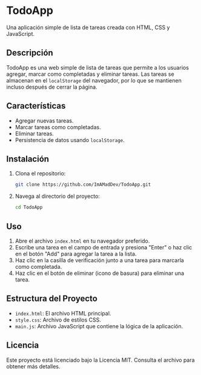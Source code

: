 # TodoApp

Una aplicación simple de lista de tareas creada con HTML, CSS y JavaScript.

## Descripción

TodoApp es una web simple de lista de tareas que permite a los usuarios agregar, marcar como completadas y eliminar tareas. Las tareas se almacenan en el `localStorage` del navegador, por lo que se mantienen incluso después de cerrar la página.

## Características

- Agregar nuevas tareas.
- Marcar tareas como completadas.
- Eliminar tareas.
- Persistencia de datos usando `localStorage`.

## Instalación

1. Clona el repositorio:
    ```sh
    git clone https://github.com/ImAMadDev/TodoApp.git
    ```
2. Navega al directorio del proyecto:
    ```sh
    cd TodoApp
    ```

## Uso

1. Abre el archivo `index.html` en tu navegador preferido.
2. Escribe una tarea en el campo de entrada y presiona "Enter" o haz clic en el botón "Add" para agregar la tarea a la lista.
3. Haz clic en la casilla de verificación junto a una tarea para marcarla como completada.
4. Haz clic en el botón de eliminar (icono de basura) para eliminar una tarea.

## Estructura del Proyecto

- `index.html`: El archivo HTML principal.
- `style.css`: Archivo de estilos CSS.
- `main.js`: Archivo JavaScript que contiene la lógica de la aplicación.

## Licencia

Este proyecto está licenciado bajo la Licencia MIT. Consulta el archivo  para obtener más detalles.
